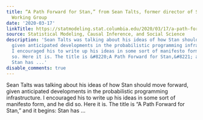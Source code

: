 ```yaml
---
title: “A Path Forward for Stan,” from Sean Talts, former director of Stan’s Technical
  Working Group
date: '2020-03-17'
linkTitle: https://statmodeling.stat.columbia.edu/2020/03/17/a-path-forward-for-stan-from-sean-talts-former-director-of-stans-technical-working-group/
source: Statistical Modeling, Causal Inference, and Social Science
description: 'Sean Talts was talking about his ideas of how Stan should move forward,
  given anticipated developments in the probabilistic programming infrastructure.
  I encouraged his to write up his ideas in some sort of manifesto form, and he did
  so. Here it is. The title is &#8220;A Path Forward for Stan,&#8221; and it begins:
  Stan has ...'
disable_comments: true
---
```

Sean Talts was talking about his ideas of how Stan should move forward, given anticipated developments in the probabilistic programming infrastructure. I encouraged his to write up his ideas in some sort of manifesto form, and he did so. Here it is. The title is &#8220;A Path Forward for Stan,&#8221; and it begins: Stan has ...
